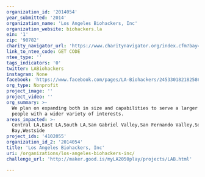 ```yaml
---
organization_id: '2014054'
year_submitted: '2014'
organization_name: 'Los Angeles Biohackers, Inc'
organization_website: biohackers.la
ein: '1'
zip: '90782'
charity_navigator_url: 'https://www.charitynavigator.org/index.cfm?bay=search.profile&ein=1'
link_to_ntee_code: GET CODE
ntee_type: ''
tags_indicators: '0'
twitter: LABiohackers
instagram: None
facebook: 'https://www.facebook.com/pages/LA-Biohackers/245330182182586'
org_type: Nonprofit
project_image: ''
project_video: ''
org_summary: >-
  We plan on expanding both in size and capabilities to serve a larger number of
  people with a wider variety of interests.
areas_impacted: >-
  Central LA,East LA,South LA,San Gabriel Valley,San Fernando Valley,South
  Bay,Westside
project_ids: '4102055'
organization_id_2: '2014054'
title: 'Los Angeles Biohackers, Inc'
uri: /organizations/los-angeles-biohackers-inc/
challenge_url: 'http://maker.good.is/myLA2050play/projects/LAB.html'

---
```

